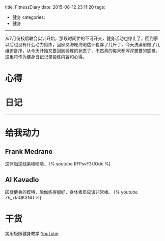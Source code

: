 title: FitnessDiary
date: 2015-08-12 23:11:20
tags:
- 健身
categories:
- 健身
---
从7月份校启联合实训开始，那段时间忙的不可开交，健身活动也停止了，回到家以后也没有什么动力锻炼，回家又海吃海喝估计也胖了几斤了，今天洗澡前做了几组俯卧撑，从今天开始又要回到锻炼的状态了，不然真的每天都浑浑噩噩的感觉。这里将作为健身日记记录锻炼内容和心得。
# 心得
# 日记
---
# 给我动力
## Frank Medrano
这体脂这线条啧啧啧...
{% youtube RFPsvF3UOdo %}
## AI Kavadlo
囚徒健身的模特，瑜伽练得很好，身体素质应该非常棒。
{% youtube Zh_xtaQKXNU %}
# 干货
实用极限健身教学:[YouTube](https://www.youtube.com/watch?v=qHvMDlQ8Zyk&list=PLs0p-jLG9MgSOfcBqABqg-0iabFGhhBKa&index=1&ab_channel=DominikSKY)
